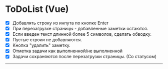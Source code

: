 # ToDoList (Vue)
- [x] Добавлять строку из инпута по кнопке Enter
- [x] При перезагрузке страницы - добавленные заметки остаются. 
- [x] Если введен текст длинной более 5 символов, сделать обводку.
- [x] Пустые строки не добавляются.
- [x] Кнопка "удалить" заметку.
- [x] Отметка задачи как выполненной/не выполненной
- [x] Задачи сохраняются после перезагрузки страницы. (Со статусом) 
--------------------------


